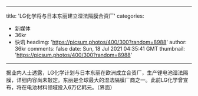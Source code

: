 
---
title: 'LG化学将与日本东丽建立湿法隔膜合资厂'
categories: 
 - 新媒体
 - 36kr
 - 快讯
headimg: 'https://picsum.photos/400/300?random=8988'
author: 36kr
comments: false
date: Sun, 18 Jul 2021 04:35:41 GMT
thumbnail: 'https://picsum.photos/400/300?random=8988'
---

<div>   
据业内人士透露，LG化学计划与日本东丽在欧洲成立合资厂，生产锂电池湿法隔膜，详细内容尚未敲定。东丽是全球最大的湿法隔膜厂商之一。此前LG化学曾宣布，将在电池材料领域投入6万亿韩元。（界面）  
</div>
            